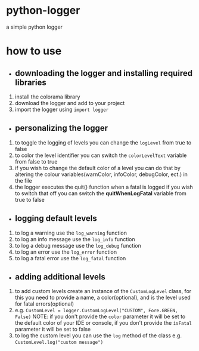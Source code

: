 # python-logger
a simple python logger

# how to use

* ## downloading the logger and installing required libraries

1. install the colorama library
2. download the logger and add to your project
3. import the logger using `import logger`
* ## personalizing the logger

1. to toggle the logging of levels you can change the `logLevel` from true to false
2. to color the level identifier you can switch the `colorLevelText` variable from false to true
3. if you wish to change the default color of a level you can do that by altering the colour variables(warnColor, infoColor, debugColor, ect.) in the file
4. the logger executes the quit() function when a fatal is logged if you wish to switch that off you can switch the **quitWhenLogFatal** variable from true to false

* ## logging default levels

1. to log a warning use the `log_warning` function
2. to log an info message use the `log_info` function
3. to log a debug message use the `log_debug` function
4. to log an error use the `log_error` function
5. to log a fatal error use the `log_fatal` function

* ## adding additional levels

1. to add custom levels create an instance of the `CustomLogLevel` class, for this you need to provide a name, a color(optional), and is the level used for fatal errors(optional)
2. e.g. `CustomLevel = logger.CustomLogLevel("CUSTOM", Fore.GREEN, False)` NOTE: if you don't provide the `color` parameter it will be set to the default color of your IDE or console, if you don't provide the `isFatal` parameter it will be set to false
3. to log the custom level you can use the `log` method of the class e.g. `CustomLevel.log("custom message")`
